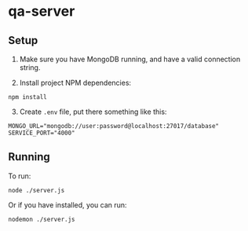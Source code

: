 # qa-server

## Setup

1. Make sure you have MongoDB running, and have a valid connection string.

2. Install project NPM dependencies:

```shell
npm install
```

3. Create `.env` file, put there something like this:

```text
MONGO_URL="mongodb://user:password@localhost:27017/database"
SERVICE_PORT="4000"
```

## Running

To run:

```shell
node ./server.js
```

Or if you have []() installed, you can run:

```shell
nodemon ./server.js
```
